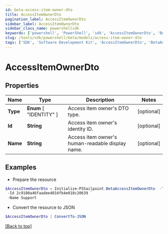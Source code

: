 ```yaml
---
id: beta-access-item-owner-dto
title: AccessItemOwnerDto
pagination_label: AccessItemOwnerDto
sidebar_label: AccessItemOwnerDto
sidebar_class_name: powershellsdk
keywords: ['powershell', 'PowerShell', 'sdk', 'AccessItemOwnerDto', 'BetaAccessItemOwnerDto'] 
slug: /tools/sdk/powershell/beta/models/access-item-owner-dto
tags: ['SDK', 'Software Development Kit', 'AccessItemOwnerDto', 'BetaAccessItemOwnerDto']
---
```



# AccessItemOwnerDto

## Properties

Name | Type | Description | Notes
------------ | ------------- | ------------- | -------------
**Type** |  **Enum** [  "IDENTITY" ] | Access item owner's DTO type. | [optional] 
**Id** | **String** | Access item owner's identity ID. | [optional] 
**Name** | **String** | Access item owner's human-readable display name. | [optional] 

## Examples

- Prepare the resource
```powershell
$AccessItemOwnerDto = Initialize-PSSailpoint.BetaAccessItemOwnerDto  -Type IDENTITY `
 -Id 2c9180a46faadee4016fb4e018c20639 `
 -Name Support
```

- Convert the resource to JSON
```powershell
$AccessItemOwnerDto | ConvertTo-JSON
```


[[Back to top]](#) 

